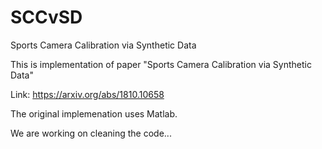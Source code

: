 # SCCvSD
Sports Camera Calibration via Synthetic Data

This is implementation of paper "Sports Camera Calibration via Synthetic Data"

Link: https://arxiv.org/abs/1810.10658

The original implemenation uses Matlab.

We are working on cleaning the code...


